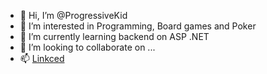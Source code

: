 - 👋 Hi, I’m @ProgressiveKid
- 👀 I’m interested in Programming, Board games and Poker
- 🌱 I’m currently learning backend on ASP .NET
- 💞️ I’m looking to collaborate on ...
- 📫 [Linkced](https://www.linkedin.com/in/golubv35ab02240/)

<!---
ProgressiveKid/ProgressiveKid is a ✨ special ✨ repository because its `README.md` (this file) appears on your GitHub profile.
You can click the Preview link to take a look at your changes.
--->
